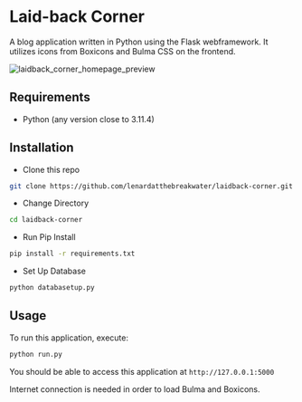 # Laid-back Corner

A blog application written in Python using the Flask webframework. It utilizes icons from Boxicons and Bulma CSS on the frontend.

![laidback_corner_homepage_preview](https://github.com/lenardatthebreakwater/laidback-corner/assets/142602437/d94398b8-8753-434a-a768-525372d7aea6)

## Requirements
* Python (any version close to 3.11.4)

## Installation

* Clone this repo 

```bash
git clone https://github.com/lenardatthebreakwater/laidback-corner.git
```

* Change Directory

```bash
cd laidback-corner
```

* Run Pip Install

```bash
pip install -r requirements.txt
```

* Set Up Database

```bash
python databasetup.py
```

## Usage

To run this application, execute:

```bash
python run.py
```

You should be able to access this application at `http://127.0.0.1:5000`

Internet connection is needed in order to load Bulma and Boxicons.
